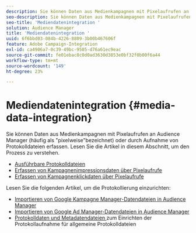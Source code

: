 ```yaml
---
description: Sie können Daten aus Medienkampagnen mit Pixelaufrufen an Audience Manager (häufig als "pixelweise"bezeichnet) oder durch Aufnahme von Protokolldateien erfassen.
seo-description: Sie können Daten aus Medienkampagnen mit Pixelaufrufen an Audience Manager (häufig als "pixelweise"bezeichnet) oder durch Aufnahme von Protokolldateien erfassen.
seo-title: 'Mediendatenintegration '
solution: Audience Manager
title: 'Mediendatenintegration '
uuid: 6f6bbd03-084b-4226-8809-3b00b467606f
feature: Adobe Campaign-Integration
exl-id: ca4906a7-0c39-49bc-9505-d76a61ec9eac
source-git-commit: fe01ebac8c0d0ad3630d3853e0bf32f0b00f6a44
workflow-type: tm+mt
source-wordcount: '149'
ht-degree: 23%

---
```


# Mediendatenintegration  {#media-data-integration}

Sie können Daten aus Medienkampagnen mit Pixelaufrufen an Audience Manager (häufig als &quot;pixelweise&quot;bezeichnet) oder durch Aufnahme von Protokolldateien erfassen. Lesen Sie die Artikel in diesem Abschnitt, um den Prozess zu verstehen.

<!-- c_camp_data_int.xml -->

* [Ausführbare Protokolldateien](/help/using/integration/media-data-integration/actionable-log-files.md)
* [Erfassen von Kampagnenimpressionsdaten über Pixelaufrufe](/help/using/integration/media-data-integration/impression-data-pixels.md)
* [Erfassen von Kampagnenklickdaten über Pixelaufrufe](/help/using/integration/media-data-integration/click-data-pixels.md)

Lesen Sie die folgenden Artikel, um die Protokollierung einzurichten:

* [Importieren von Google Kampagne Manager-Datendateien in Audience Manager](/help/using/reporting/audience-optimization-reports/aor-advertisers/import-dcm.md)
* [Importieren von Google Ad Manager-Datendateien in Audience Manager ](/help/using/reporting/audience-optimization-reports/aor-publishers/import-dfp.md)
* [Protokolldaten und Metadatendateien ](/help/using/reporting/audience-optimization-reports/metadata-files-intro/metadata-files-intro.md) zum Einrichten der Protokollaufnahme für allgemeine Protokolldateien
